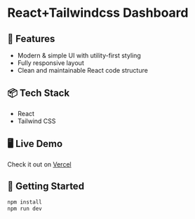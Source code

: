 # React+Tailwindcss Dashboard

## 🚀 Features
- Modern & simple UI with utility-first styling
- Fully responsive layout
- Clean and maintainable React code structure
## 📦 Tech Stack
- React
- Tailwind CSS
## 🖥️ Live Demo
Check it out on [Vercel](https://dashboard-with-react-and-tailwindcss.vercel.app/)
## 📂 Getting Started
```bash
npm install
npm run dev
